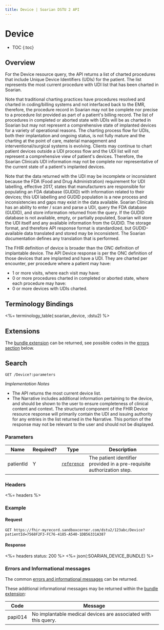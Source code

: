 ```yaml
---
title: Device | Soarian DSTU 2 API
---
```

 
# Device

* TOC
{:toc}

## Overview

For the Device resource query, the API returns a list of charted procedures that include Unique Device Identifiers (UDIs) for the patient.  The list represents the most current procedure with UDI list that has been charted in Soarian.

Note that traditional charting practices have procedures resolved and charted in coding/billing systems and not interfaced back to the EMR, therefore, the procedure record in Soarian may not be complete nor precise to a procedure list provided as part of a patient's billing record.  The list of procedures in completed or aborted state with UDIs will be as charted in Soarian but may not represent a comprehensive state of implanted devices for a variety of operational reasons.  The charting process flow for UDIs, both their implantation and ongoing status, is not fully mature and the charting at the point of care, material management and interventional/surgical systems is evolving.  Clients may continue to chart patient devices outside a UDI process flow and the UDI list will not represent a comprehensive view of patient's devices.  Therefore, the Soarian Clinicals UDI information may not be complete nor representative of the current state of a patient's implanted devices. 

Note that the data returned with the UDI may be incomplete or inconsistent because the FDA (Food and Drug Administration) requirement for UDI labelling, effective 2017, states that manufacturers are responsible for populating an FDA database (GUDID) with information related to their devices; this UDI labelling and GUDID population is a new process and inconsistencies and gaps may exist in the data available. Soarian Clinicals has an ability to enter / scan and parse a UDI, query the FDA database (GUDID), and store information returned from the query.  If the GUDID database is not available, empty, or partially populated, Soarian will store the UDI itself and any available information from the GUDID.  The storage format, and therefore API response format is standardized, but GUDID-available data translated and stored may be inconsistent.  The Soarian documentation defines any translation that is performed.  

The FHIR definition of device is broader than the ONC definition of implantable device.  The API Device response is per the ONC definition of those devices that are implanted and have a UDI.  They are charted per encounter, per procedure where a patient may have:

* 1 or more visits, where each visit may have:
* 0 or more procedures charted in completed or aborted state, where each procedure may have:
* 0 or more devices with UDIs charted.

## Terminology Bindings

<%= terminology_table(:soarian_device, :dstu2) %>

## Extensions

The [bundle extension] can be returned, see possible codes in the [errors section] below.

## Search 

	GET /Device?:parameters
	
_Implementation Notes_

* The API returns the most current device list.
* The Narrative includes additional information pertaining to the device, and should be shown to the user to ensure completeness of clinical content and context. The structured component of the FHIR Device resource response will primarily contain the UDI and issuing authority for any entries in the list returned in the Narrative. This portion of the response may not be relevant to the user and should not be displayed. 

### Parameters

 Name      | Required? | Type          | Description
-----------|-----------|---------------|------------------------------------------------------------------------
 patientId | Y         | [`reference`] | The patient identifier provided in a pre-requisite authorization step.

### Headers

<%= headers %>

### Example

#### Request
	
	GET https://fhir-myrecord.sandboxcerner.com/dstu2/123abc/Device?patientId=7568F2F3-FC76-4185-A540-1DB56331A387

#### Response
  
<%= headers status: 200 %>
<%= json(:SOARIAN_DEVICE_BUNDLE) %>

### Errors and Informational messages

The common [errors and informational messages] can be returned.

These additional informational messages may be returned within the [bundle extension]:

 Code    | Message
---------|----------------------------------------------------------------
 papi014 | No implantable medical devices are associated with this query.

[bundle extension]: ../../#bundle-message-extension
[errors section]: #errors-and-informational-messages
[`reference`]: http://hl7.org/fhir/dstu2/search.html#reference
[errors and informational messages]: ../../common-errors
